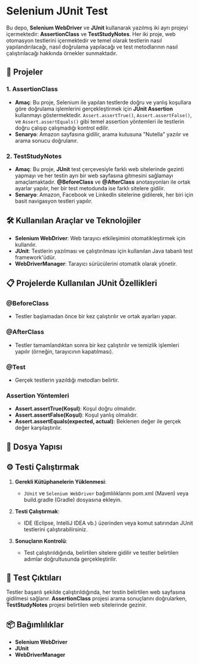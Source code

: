 # Selenium JUnit Test

Bu depo, **Selenium WebDriver** ve **JUnit** kullanarak yazılmış iki ayrı projeyi içermektedir: **AssertionClass** ve **TestStudyNotes**. Her iki proje, web otomasyon testlerini içermektedir ve temel olarak testlerin nasıl yapılandırılacağı, nasıl doğrulama yapılacağı ve test metodlarının nasıl çalıştırılacağı hakkında örnekler sunmaktadır.

## 📂 Projeler

### 1. **AssertionClass**

- **Amaç**: Bu proje, Selenium ile yapılan testlerde doğru ve yanlış koşullara göre doğrulama işlemlerini gerçekleştirmek için **JUnit Assertion** kullanmayı göstermektedir. `Assert.assertTrue()`, `Assert.assertFalse()`, ve `Assert.assertEquals()` gibi temel assertion yöntemleri ile testlerin doğru çalışıp çalışmadığı kontrol edilir.
- **Senaryo**: Amazon sayfasına gidilir, arama kutusuna "Nutella" yazılır ve arama sonucu doğrulanır.

### 2. **TestStudyNotes**

- **Amaç**: Bu proje, **JUnit** test çerçevesiyle farklı web sitelerinde gezinti yapmayı ve her testin ayrı bir web sayfasına gitmesini sağlamayı amaçlamaktadır. **@BeforeClass** ve **@AfterClass** anotasyonları ile ortak ayarlar yapılır, her bir test metodunda ise farklı sitelere gidilir.
- **Senaryo**: Amazon, Facebook ve LinkedIn sitelerine gidilerek, her biri için basit navigasyon testleri yapılır.

## 🛠️ Kullanılan Araçlar ve Teknolojiler

- **Selenium WebDriver**: Web tarayıcı etkileşimini otomatikleştirmek için kullanılır.
- **JUnit**: Testlerin yazılması ve çalıştırılması için kullanılan Java tabanlı test framework'üdür.
- **WebDriverManager**: Tarayıcı sürücülerini otomatik olarak yönetir.

## 📋 Projelerde Kullanılan JUnit Özellikleri

### **@BeforeClass**
- Testler başlamadan önce bir kez çalıştırılır ve ortak ayarları yapar.

### **@AfterClass**
- Testler tamamlandıktan sonra bir kez çalıştırılır ve temizlik işlemleri yapılır (örneğin, tarayıcının kapatılması).

### **@Test**
- Gerçek testlerin yazıldığı metodları belirtir.

### **Assertion Yöntemleri**
- **Assert.assertTrue(Koşul)**: Koşul doğru olmalıdır.
- **Assert.assertFalse(Koşul)**: Koşul yanlış olmalıdır.
- **Assert.assertEquals(expected, actual)**: Beklenen değer ile gerçek değer karşılaştırılır.

## 📂 Dosya Yapısı


## ⚙️ Testi Çalıştırmak

1. **Gerekli Kütüphanelerin Yüklenmesi**:
   - `JUnit` ve `Selenium WebDriver` bağımlılıklarını pom.xml (Maven) veya build.gradle (Gradle) dosyasına ekleyin.

2. **Testi Çalıştırmak**:
   - IDE (Eclipse, IntelliJ IDEA vb.) üzerinden veya komut satırından JUnit testlerini çalıştırabilirsiniz.

3. **Sonuçların Kontrolü**:
   - Test çalıştırıldığında, belirtilen sitelere gidilir ve testler belirtilen adımlar doğrultusunda gerçekleştirilir.

## 🔑 Test Çıktıları

Testler başarılı şekilde çalıştırıldığında, her testin belirtilen web sayfasına gidilmesi sağlanır. **AssertionClass** projesi arama sonuçlarını doğrularken, **TestStudyNotes** projesi belirtilen web sitelerinde gezinir.

## 📦 Bağımlılıklar

- **Selenium WebDriver**
- **JUnit**
- **WebDriverManager**
